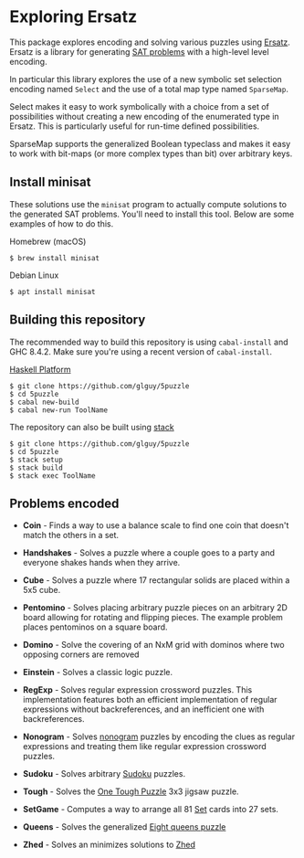 Exploring Ersatz
================

This package explores encoding and solving various puzzles using
[Ersatz](https://hackage.haskell.org/package/ersatz). Ersatz is
a library for generating
[SAT problems](https://en.wikipedia.org/wiki/Boolean_satisfiability_problem)
with a high-level level encoding.

In particular this library explores the use of a new symbolic set selection
encoding named `Select` and the use of a total map type named `SparseMap`.

Select makes it easy to work symbolically with a choice from a set of
possibilities without creating a new encoding of the enumerated type
in Ersatz. This is particularly useful for run-time defined possibilities.

SparseMap supports the generalized Boolean typeclass and makes it easy
to work with bit-maps (or more complex types than bit) over arbitrary keys.

Install minisat
---------------

These solutions use the `minisat` program to actually compute solutions
to the generated SAT problems. You'll need to install this tool. Below are
some examples of how to do this.

Homebrew (macOS)

```
$ brew install minisat
```

Debian Linux

```
$ apt install minisat
```

Building this repository
------------------------

The recommended way to build this repository is using `cabal-install` and
GHC 8.4.2. Make sure you're using a recent version of `cabal-install`.

[Haskell Platform](https://www.haskell.org/platform/)

```
$ git clone https://github.com/glguy/5puzzle
$ cd 5puzzle
$ cabal new-build
$ cabal new-run ToolName
```

The repository can also be built using [stack](https://docs.haskellstack.org/en/stable/README/)

```
$ git clone https://github.com/glguy/5puzzle
$ cd 5puzzle
$ stack setup
$ stack build
$ stack exec ToolName
```

Problems encoded
----------------

* **Coin** - Finds a way to use a balance scale to find one coin that doesn't
  match the others in a set.

* **Handshakes** - Solves a puzzle where a couple goes to a party and everyone
  shakes hands when they arrive.

* **Cube** - Solves a puzzle where 17 rectangular solids are placed within
  a 5x5 cube.

* **Pentomino** - Solves placing arbitrary puzzle pieces on an arbitrary 2D
    board allowing for rotating and flipping pieces. The example problem
    places pentominos on a square board.

* **Domino** - Solve the covering of an NxM grid with dominos where two
    opposing corners are removed

* **Einstein** - Solves a classic logic puzzle.

* **RegExp** - Solves regular expression crossword puzzles. This
   implementation features both an efficient implementation of regular
   expressions without backreferences, and an inefficient one with
   backreferences.

* **Nonogram** - Solves [nonogram](https://en.wikipedia.org/wiki/Nonogram)
   puzzles by encoding the clues as regular expressions and treating them
   like regular expression crossword puzzles.

* **Sudoku** - Solves arbitrary [Sudoku](https://en.wikipedia.org/wiki/Sudoku) puzzles.

* **Tough** - Solves the [One Tough Puzzle](http://www.alexbrands.com/product/games/one-tough-puzzle/)
   3x3 jigsaw puzzle.

* **SetGame** - Computes a way to arrange all 81 [Set](https://en.wikipedia.org/wiki/Set_(game))
   cards into 27 sets.

* **Queens** - Solves the generalized [Eight queens puzzle](https://en.wikipedia.org/wiki/Eight_queens_puzzle)

* **Zhed** - Solves an minimizes solutions to [Zhed](https://play.google.com/store/apps/details?id=com.groundcontrol.zhed&hl=en_US)
